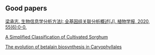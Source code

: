 ## Good papers

[梁承志. 生物信息学分析方法I: 全基因组关联分析概述[J]. 植物学报, 2020, 55(6):0-0.](./document/GWAS.pdf)

[A Simplified Classification of Cultivated Sorghum](./document/Classification-Sorghum1.pdf)

[The evolution of betalain biosynthesis in Caryophyllales](./document/Caryophyllales.pdf)
